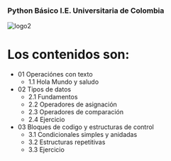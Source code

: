 ### Python Básico I.E. Universitaria de Colombia
![logo2](https://user-images.githubusercontent.com/51871767/83888352-558eee80-a70f-11ea-9993-f64f3616aa5a.png)

# Los contenidos son:
 - 01 Operaciónes con texto
    * 1.1 Hola Mundo y saludo
 - 02 Tipos de datos
    * 2.1 Fundamentos
    * 2.2 Operadores de asignación
    * 2.3 Operadores de comparación
    * 2.4 Ejercicio
 - 03 Bloques de codigo y estructuras de control
    * 3.1 Condicionales simples y anidadas
    * 3.2 Estructuras repetitivas
    * 3.3 Ejercicio


